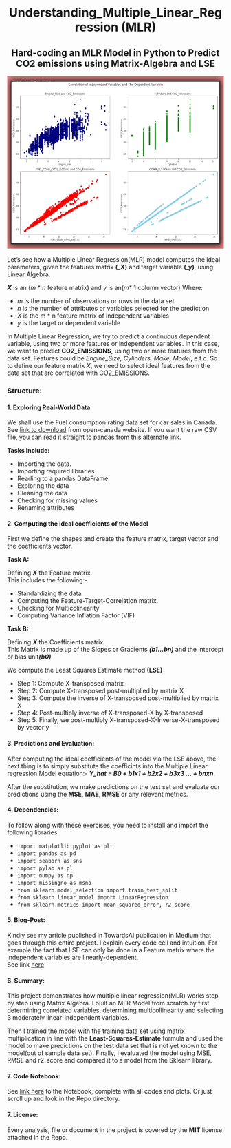 <h1 align="center">Understanding_Multiple_Linear_Regression (MLR)</h1>
<h2 align="center">Hard-coding an MLR Model in Python to Predict CO2 emissions using Matrix-Algebra and LSE</h2>

<p align="center">
  <img src="https://github.com/Lawrence-Krukrubo/Understanding_Multiple_Linear_Regression/blob/master/mlr-correlation.jpg?raw=true" height=400 width= 600 alt="mlr correlation">
</p>

Let’s see how a Multiple Linear Regression(MLR) model computes the ideal parameters, given the features matrix **(_X)** and target variable **(_y)**, using Linear Algebra.

_**X**_ is an (_m_ * _n_ feature matrix) and _y_ is an(_m_* 1 column vector)
Where:

* _m_ is the number of observations or rows in the data set
* _n_ is the number of attributes or variables selected for the prediction
* _X_ is the m * n feature matrix of independent variables
* _y_ is the target or dependent variable

In Multiple Linear Regression, we try to predict a continuous dependent variable, using two or more features or independent variables.
In this case, we want to predict **CO2_EMISSIONS**, using two or more features from the data set. Features could be _Engine_Size, Cylinders, Make, Model_, e.t.c.
So to define our feature matrix _X_, we need to select ideal features from the data set that are correlated with CO2_EMISSIONS.


<h3>Structure:</h3>

<h4>1. Exploring Real-World Data</h4>

We shall use the Fuel consumption rating data set for car sales in Canada. See [link to download](https://open.canada.ca/data/en/dataset/98f1a129-f628-4ce4-b24d-6f16bf24dd64) from open-canada website. If you want the raw CSV file, you can read it straight to pandas from this alternate [link](https://raw.githubusercontent.com/Blackman9t/Machine_Learning/master/Original_2000_2014_Fuel_Consumption_Ratings.csv).

**Tasks Include:**

* Importing the data.
* Importing required libraries
* Reading to a pandas DataFrame
* Exploring the data
* Cleaning the data
* Checking for missing values
* Renaming attributes 

<h4>2. Computing the ideal coefficients of the Model</h4>

First we define the shapes and create the feature matrix, target vector and the coefficients vector.

**Task A:**

Defining <em><b>X</b></em> the Feature matrix.<br>
This includes the following:-

* Standardizing the data
* Computing the Feature-Target-Correlation matrix.
* Checking for Multicolinearity
* Computing Variance Inflation Factor (VIF)

**Task B:**

Defining <em><b>X</b></em> the Coefficients matrix.<br>
This Matrix is made up of the Slopes or Gradients <em><b>(b1…bn)</b></em> and the intercept or bias unit<b><em>(b0)</b></em>

We compute the Least Squares Estimate method **(LSE)**

* Step 1: Compute X-transposed matrix
* Step 2: Compute X-transposed post-multiplied by matrix X
* Step 3: Compute the inverse of X-transposed post-multiplied by matrix X
* Step 4: Post-multiply inverse of X-transposed-X by X-transposed
* Step 5: Finally, we post-multiply X-transposed-X-Inverse-X-transposed by vector y

<h4>3. Predictions and Evaluation:</h4>

After computing the ideal coefficients of the model via the LSE above, the next thing is to simply substitute the coefficints into the Multiple Linear regression Model equation:-  <b><em>Y_hat = B0 + b1x1 + b2x2 + b3x3 ... + bnxn</em></b>.

After the substitution, we make predictions on the test set and evaluate our predictions using the **MSE**, **MAE**, **RMSE** or any relevant metrics.

<h4>4. Dependencies:</h4>

To follow along with these exercises, you need to install and import the following libraries

* `import matplotlib.pyplot as plt`
* `import pandas as pd`
* `import seaborn as sns`
* `import pylab as pl`
* `import numpy as np`
* `import missingno as msno`
* `from sklearn.model_selection import train_test_split`
* `from sklearn.linear_model import LinearRegression`
* `from sklearn.metrics import mean_squared_error, r2_score`

<h4>5. Blog-Post:</h4>

Kindly see my article published in TowardsAI publication in Medium that goes through this entire project. I explain every code cell and intuition. For example the fact that LSE can only be done in a Feature matrix where the independent variables are linearly-dependent.<br>See link [here](https://medium.com/towards-artificial-intelligence/understanding-multiple-linear-regression-1b4a5b939f5a)

<h4>6. Summary:</h4>

This project demonstrates how multiple linear regression(MLR) works step by step using Matrix Algebra.
I built an MLR Model from scratch by first determining correlated variables, determining multicollinearity and selecting 3 moderately linear-independent variables.

Then I trained the model with the training data set using matrix multiplication in line with the **Least-Squares-Estimate** formula and used the model to make predictions on the test data set that is not yet known to the model(out of sample data set).
Finally, I evaluated the model using MSE, RMSE and r2_score and compared it to a model from the Sklearn library.

<h4>7. Code Notebook:</h4>

See [link here](https://github.com/Lawrence-Krukrubo/Understanding_Multiple_Linear_Regression/blob/master/coefficients_of_multiple_linear_regression.ipynb) to the Notebook, complete with all codes and plots. Or just scroll up and look in the Repo directory.

<h4>7. License:</h4>

Every analysis, file or document in the project is covered by the **MIT** license attached in the Repo.







